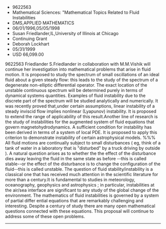 
* 9622563
* Mathematical Sciences: "Mathematical Topics Related to Fluid Instabilities
* DMS,APPLIED MATHEMATICS
* 06/01/1996,05/05/1998
* Susan Friedlander,IL,University of Illinois at Chicago
* Continuing Grant
* Deborah Lockhart
* 05/31/1999
* USD 66,099.00

9622563 Friedlander S.Friedlander in collaboration with M.M.Vishik will
continue her investigation into mathematical problems that arise in fluid
motion. It is proposed to study the spectrum of small oscillations of an ideal
fluid about a given steady flow: this leads to the study of the spectrum of a
degenerate non-elliptic differential operator. The exact location of the
unstable continuous spectrum will be determined purely in terms of dynamical
systems quantities. Examples of fluid instability due to the discrete part of
the spectrum will be studied analytically and numerically. It was recently
proved that,under certain assumptions, linear instability of a steady inviscid
flow implies nonlinear (Lyapunov) instability. It is proposed to extend the
range of applicability of this result.Another line of research is the study of
instabilities for the augmented system of fluid equations that govern
magnetohydrodynamics. A sufficient condition for instability has been derived in
terms of a system of local PDE. It is proposed to apply this criterion to
demonstrate instability of certain astrophysical models. %%% All fluid motions
are continually subject to small disturbances ( eg, think of a tank of water in
a laboratory that is "disturbed" by a truck driving by outside ). A natural
question arises as to whether the the effect of the disturbance dies away
leaving the fluid in the same state as before --this is called stable--or the
effect of the disturbance is to change the configuration of the fluid--this is
called unstable. The question of fluid stability/instability is a classical one
that has received much attention in the scientific literature for more than a
century.It is fundamental to studies in meteorology, oceanography, geophysics
and astrophysics ; in particular, instabilities at the air/sea interface are
significant to any study of the global change of the environment. The
mathematics of fluid instabilities is governed by a system of partial differ
ential equations that are remarkably challenging and interesting. Despite a
century of study there are many open mathematical questions connected with these
equations. This proposal will continue to address some of these open problems.
***
